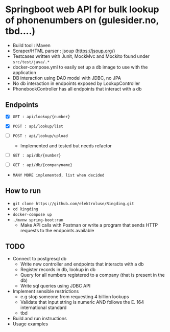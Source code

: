 # Springboot web API for bulk lookup of phonenumbers on (gulesider.no, tbd....)
- Build tool : Maven
- Scraper/HTML parser : jsoup (https://jsoup.org/)
- Testcases written with Junit, MockMvc and Mockito found under `src/test/java/.*`
- docker-compose.yml to easily set up a db image to use with the application
- DB interaction using DAO model with JDBC, no JPA
- No db interaction in endpoints exposed by LookupController
- PhonebookController has all endpoints that interact with a db
## Endpoints
- [x] `GET : api/lookup/{number}`
- [x] `POST : api/lookup/list`
- [ ] `POST : api/lookup/upload`
  - Implemented and tested but needs refactor

- [ ] `GET : api/db/{number}`
- [ ] `GET : api/db/{companyname}`
- `MANY MORE implemented, list when decided`

## How to run
- `git clone https://github.com/elektroluse/Ringding.git`
- `cd Ringding`
- `docker-compose up`
- `./mvnw spring-boot:run`
  - Make API calls with Postman or write a program that sends HTTP requests to the endpoints available 

## TODO
- Connect to postgresql db 
  - Write new controller and endpoints that interacts with a db
  - Register records in db, lookup in db
  - Query for all numbers registered to a company (that is present in the db)
  - Write sql queries using JDBC API
- Implement sensible restrictions
  - e.g stop someone from requesting 4 billion lookups
  - Validate that input string is numeric AND follows the E. 164 international standard
  - tbd
- Build and run instructions
- Usage examples